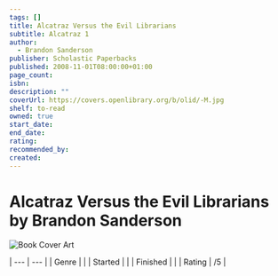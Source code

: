 ```yaml
---
tags: []
title: Alcatraz Versus the Evil Librarians
subtitle: Alcatraz 1
author:
  - Brandon Sanderson
publisher: Scholastic Paperbacks
published: 2008-11-01T08:00:00+01:00
page_count: 
isbn: 
description: ""
coverUrl: https://covers.openlibrary.org/b/olid/-M.jpg
shelf: to-read
owned: true
start_date: 
end_date: 
rating: 
recommended_by: 
created: 
---
```


# Alcatraz Versus the Evil Librarians by Brandon Sanderson

![Book Cover Art](https://covers.openlibrary.org/b/olid/-M.jpg)


| --- | --- |
| Genre |  |
| Started |  |
| Finished |  |
| Rating | /5 |

